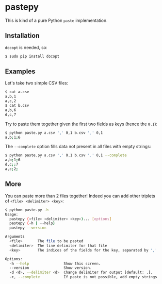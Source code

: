 pastepy
=======
This is kind of a pure Python `paste` implementation.

Installation
------------
`docopt` is needed, so:
```bash
$ sudo pip install docopt
```

Examples
--------
Let's take two simple CSV files:
```bash
$ cat a.csv
a,b,1
a,c,2
$ cat b.csv
a,b,6
d,c,7
```
Try to paste them together given the first two fields as keys (hence the `0,1`):
```bash
$ python paste.py a.csv ',' 0,1 b.csv ',' 0,1
a,b;1;6
```
The `--complete` option fills data not present in all files with empty strings:
```bash
$ python paste.py a.csv ',' 0,1 b.csv ',' 0,1 --complete
a,b;1;6
d,c;;7
a,c;2;
```

More
----
You can paste more than 2 files together!
Indeed you can add other triplets of `<file> <delimiter> <key>`:
```bash
$ python paste.py -h                                                                                                                               ~/Dev/pastepy 0 15:52:30
Usage:
  pastepy (<file> <delimiter> <key>)... [options]
  pastepy (-h | --help)
  pastepy --version

Arguments
  <file>       The file to be pasted
  <delimiter>  The line delimiter for that file
  <key>        The indices of the fields for the key, separated by ','

Options:
  -h --help                Show this screen.
  --version                Show version.
  -d <d>, --delimiter <d>  Change delimiter for output [default: ,].
  -c, --complete           If paste is not possible, add empty strings.

```


